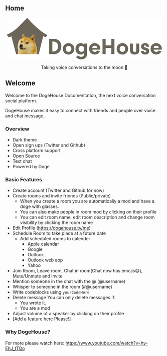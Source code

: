 ## Home
<p align="center">
<img src="https://raw.githubusercontent.com/benawad/dogehouse/staging/dogehouse-github.png"/>
</p>
<p align="center">
 Taking voice conversations to the moon 🚀
</p>

## Welcome
Welcome to the DogeHouse Documentation, the next voice conversation social platform.

DogeHouse makes it easy to connect with friends and people over voice and chat message..

### Overview
- Dark theme
- Open sign ups (Twitter and Github)
- Cross platform support
- Open Source
- Text chat
- Powered by Doge

### Basic Features
- Create account (Twitter and Github for now)
- Create rooms and invite friends (Public/private)
  - When you create a room you are automatically a mod and have a doge with glasses.
  - You can also make people in room mod by clicking on their profile
  - You can edit room name, edit room description and change room visibility by clicking the room name
- Edit Profile (https://dogehouse.tv/me)
- Schedule Room to take place at a future date
  - Add scheduled rooms to calender
    - Apple calendar
    - Google
    - Outlook
    - Outlook web app
    - Yahoo
- Join Room, Leave room, Chat in room(Chat now has emojis😋), Mute/Unmute and Invite
- Mention someone in the chat with the @ (@username)
- Whisper to someone in the room (#@username)
- Write codeblocks using `yourCodeHere`
- Delete message
  You can only delete messages if:
  - You wrote it.
  - You are a mod
- Adjust volume of a speaker by clicking on their profile
- [Add a feature here Please!]

### Why DogeHouse?
For more please watch here: https://www.youtube.com/watch?v=hy-EhJ_tTQo
